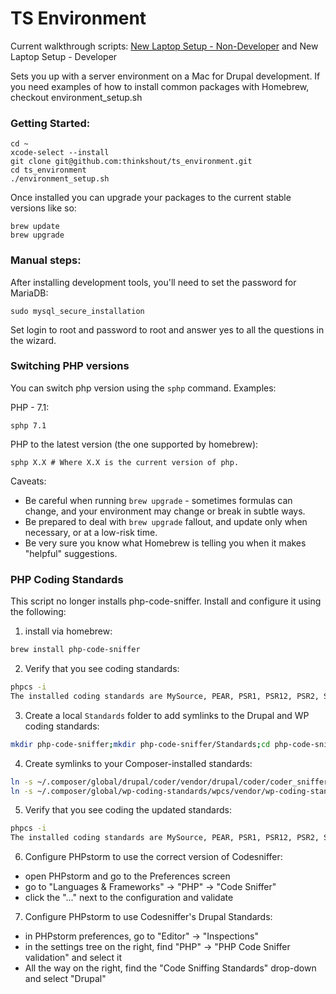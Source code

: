 TS Environment
====================

Current walkthrough scripts: [New Laptop Setup - Non-Developer](https://docs.google.com/document/d/1KtqD0vWGBFujeDt6ZiIDnKgFjzxqzLs6pFerTl7AAEk/edit?usp=sharing) and New Laptop Setup - Developer

Sets you up with a server environment on a Mac for Drupal development. If you need examples of how to install common packages with Homebrew, checkout environment_setup.sh

### Getting Started:
```
cd ~
xcode-select --install
git clone git@github.com:thinkshout/ts_environment.git
cd ts_environment
./environment_setup.sh
```

Once installed you can upgrade your packages to the current stable versions like so:

```
brew update
brew upgrade
```

### Manual steps:

After installing development tools, you'll need to set the password for MariaDB:
```
sudo mysql_secure_installation
```
Set login to root and password to root and answer yes to all the questions in the wizard.


### Switching PHP versions

You can switch php version using the `sphp` command. Examples:

PHP - 7.1:
```
sphp 7.1
```

PHP to the latest version (the one supported by homebrew):
```
sphp X.X # Where X.X is the current version of php.
```

Caveats:

* Be careful when running `brew upgrade` - sometimes formulas can change, and your environment may change or break in subtle ways.
* Be prepared to deal with `brew upgrade` fallout, and update only when necessary, or at a low-risk time.
* Be very sure you know what Homebrew is telling you when it makes "helpful" suggestions.

### PHP Coding Standards

This script no longer installs php-code-sniffer. Install and configure it using the following:

1. install via homebrew:

~~~bash
brew install php-code-sniffer
~~~

2. Verify that you see coding standards:

~~~bash
phpcs -i
The installed coding standards are MySource, PEAR, PSR1, PSR12, PSR2, Squiz, and Zend
~~~

3. Create a local `Standards` folder to add symlinks to the Drupal and WP coding standards:

~~~bash
mkdir php-code-sniffer;mkdir php-code-sniffer/Standards;cd php-code-sniffer/Standards
~~~

4. Create symlinks to your Composer-installed standards:

~~~bash
ln -s ~/.composer/global/drupal/coder/vendor/drupal/coder/coder_sniffer/Drupal Drupal
ln -s ~/.composer/global/wp-coding-standards/wpcs/vendor/wp-coding-standards/wpcs/WordPress-Core WordPress-Core
~~~

5. Verify that you see coding the updated standards:

~~~bash
phpcs -i
The installed coding standards are MySource, PEAR, PSR1, PSR12, PSR2, Squiz, Zend, Drupal and WordPress-Core
~~~

6. Configure PHPstorm to use the correct version of Codesniffer:

- open PHPstorm and go to the Preferences screen
- go to "Languages & Frameworks" -> "PHP" -> "Code Sniffer"
- click the "..." next to the configuration and validate

7. Configure PHPstorm to use Codesniffer's Drupal Standards:

- in PHPstorm preferences, go to "Editor" -> "Inspections"
- in the settings tree on the right, find "PHP" -> "PHP Code Sniffer validation" and select it
- All the way on the right, find the "Code Sniffing Standards" drop-down and select "Drupal"
